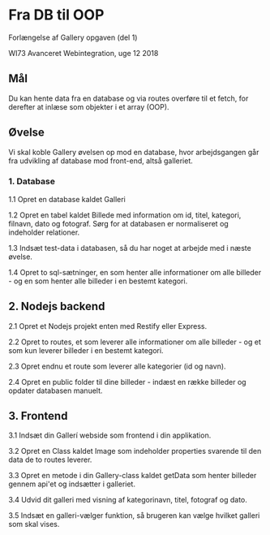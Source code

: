 # Fra DB til OOP
Forlængelse af Gallery opgaven (del 1)

WI73 Avanceret Webintegration, uge 12 2018

## Mål
Du kan hente data fra en database og via routes overføre til et fetch, for derefter at inlæse som objekter i et array (OOP).

## Øvelse
Vi skal koble Gallery øvelsen op mod en database, hvor arbejdsgangen går fra udvikling af database mod front-end, altså galleriet.

### 1. Database
1.1 Opret en database kaldet Galleri

1.2 Opret en tabel kaldet Billede med information om id, titel, kategori, filnavn, dato og fotograf. Sørg for at databasen er normaliseret og indeholder relationer.

1.3 Indsæt test-data i databasen, så du har noget at arbejde med i næste øvelse.

1.4 Opret to sql-sætninger, en som henter alle informationer om alle billeder - og en som henter alle billeder i en bestemt kategori.

## 2. Nodejs backend
2.1 Opret et Nodejs projekt enten med Restify eller Express.

2.2 Opret to routes, et som leverer alle informationer om alle billeder - og et som kun leverer billeder i en bestemt kategori.

2.3 Opret endnu et route som leverer alle kategorier (id og navn).

2.4 Opret en public folder til dine billeder - indæst en række billeder og opdater databasen manuelt.

## 3. Frontend
3.1 Indsæt din Gallerí webside som frontend i din applikation.

3.2 Opret en Class kaldet Image som indeholder properties svarende til den data de to routes leverer.

3.3 Opret en metode i din Gallery-class kaldet getData som henter billeder gennem api'et og indsætter i galleriet.

3.4 Udvid dit galleri med visning af kategorinavn, titel, fotograf og dato.

3.5 Indsæt en galleri-vælger funktion, så brugeren kan vælge hvilket galleri som skal vises.